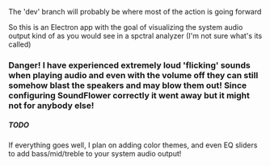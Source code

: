 The 'dev' branch will probably be where most of the action is going forward

So this is an Electron app with the goal of visualizing the system audio output kind of as you would see in a spctral analyzer (I'm not sure what's its called)

### Danger! I have experienced extremely loud 'flicking' sounds when playing audio and even with the volume off they can still somehow blast the speakers and may blow them out! Since configuring SoundFlower correctly it went away but it might not for anybody else!

##### TODO
If everything goes well, I plan on adding color themes, and even EQ sliders to add bass/mid/treble to your system audio output!
